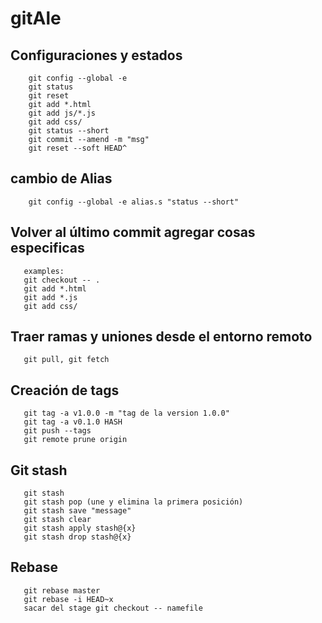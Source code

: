 # gitAle

##  Configuraciones y estados
```
    git config --global -e
    git status
    git reset
    git add *.html
    git add js/*.js
    git add css/
    git status --short
    git commit --amend -m "msg"
    git reset --soft HEAD^
```
## cambio de Alias
```
    git config --global -e alias.s "status --short"
```
 ## Volver al último commit agregar cosas especificas

 ```
    examples:
    git checkout -- . 
    git add *.html
    git add *.js
    git add css/
 ```
 ## Traer ramas y uniones desde el entorno remoto
 ```
    git pull, git fetch
 ```
 ## Creación de tags
 ```
    git tag -a v1.0.0 -m "tag de la version 1.0.0"
    git tag -a v0.1.0 HASH
    git push --tags
    git remote prune origin
 ```
 ## Git stash
 ```
    git stash
    git stash pop (une y elimina la primera posición)
    git stash save "message"
    git stash clear
    git stash apply stash@{x}
    git stash drop stash@{x}
 ```
## Rebase 
```
   git rebase master
   git rebase -i HEAD~x
   sacar del stage git checkout -- namefile
```